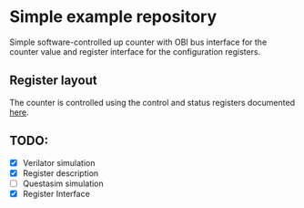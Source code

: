 # Simple example repository

Simple software-controlled up counter with OBI bus interface for the counter value and register interface for the configuration registers.

## Register layout

The counter is controlled using the control and status registers documented [here](./sw/cnt_control_reg.md).

## TODO:

- [x] Verilator simulation
- [x] Register description
- [ ] Questasim simulation
- [x] Register Interface
